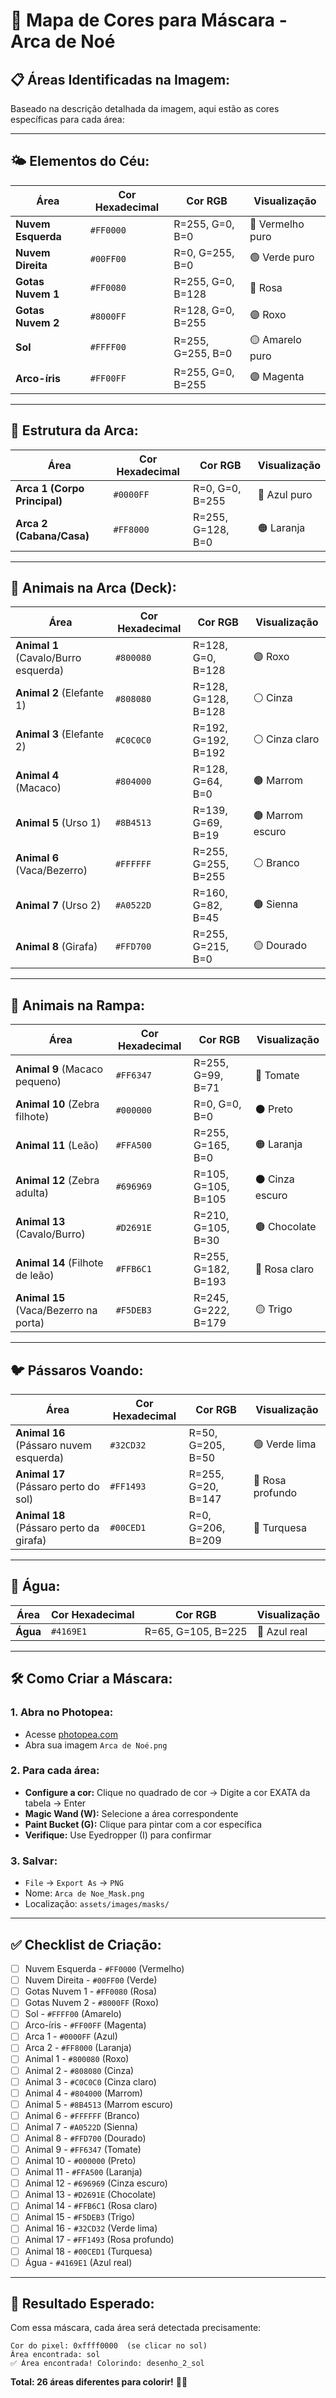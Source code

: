 # 🎨 Mapa de Cores para Máscara - Arca de Noé

## 📋 **Áreas Identificadas na Imagem:**

Baseado na descrição detalhada da imagem, aqui estão as cores específicas para cada área:

---

## 🌤️ **Elementos do Céu:**

| Área | Cor Hexadecimal | Cor RGB | Visualização |
|------|----------------|---------|--------------|
| **Nuvem Esquerda** | `#FF0000` | R=255, G=0, B=0 | 🔴 Vermelho puro |
| **Nuvem Direita** | `#00FF00` | R=0, G=255, B=0 | 🟢 Verde puro |
| **Gotas Nuvem 1** | `#FF0080` | R=255, G=0, B=128 | 🌸 Rosa |
| **Gotas Nuvem 2** | `#8000FF` | R=128, G=0, B=255 | 🟣 Roxo |
| **Sol** | `#FFFF00` | R=255, G=255, B=0 | 🟡 Amarelo puro |
| **Arco-íris** | `#FF00FF` | R=255, G=0, B=255 | 🟣 Magenta |

---

## 🚢 **Estrutura da Arca:**

| Área | Cor Hexadecimal | Cor RGB | Visualização |
|------|----------------|---------|--------------|
| **Arca 1 (Corpo Principal)** | `#0000FF` | R=0, G=0, B=255 | 🔵 Azul puro |
| **Arca 2 (Cabana/Casa)** | `#FF8000` | R=255, G=128, B=0 | 🟠 Laranja |

---

## 🐘 **Animais na Arca (Deck):**

| Área | Cor Hexadecimal | Cor RGB | Visualização |
|------|----------------|---------|--------------|
| **Animal 1** (Cavalo/Burro esquerda) | `#800080` | R=128, G=0, B=128 | 🟣 Roxo |
| **Animal 2** (Elefante 1) | `#808080` | R=128, G=128, B=128 | ⚪ Cinza |
| **Animal 3** (Elefante 2) | `#C0C0C0` | R=192, G=192, B=192 | ⚪ Cinza claro |
| **Animal 4** (Macaco) | `#804000` | R=128, G=64, B=0 | 🟤 Marrom |
| **Animal 5** (Urso 1) | `#8B4513` | R=139, G=69, B=19 | 🟤 Marrom escuro |
| **Animal 6** (Vaca/Bezerro) | `#FFFFFF` | R=255, G=255, B=255 | ⚪ Branco |
| **Animal 7** (Urso 2) | `#A0522D` | R=160, G=82, B=45 | 🟤 Sienna |
| **Animal 8** (Girafa) | `#FFD700` | R=255, G=215, B=0 | 🟡 Dourado |

---

## 🦓 **Animais na Rampa:**

| Área | Cor Hexadecimal | Cor RGB | Visualização |
|------|----------------|---------|--------------|
| **Animal 9** (Macaco pequeno) | `#FF6347` | R=255, G=99, B=71 | 🔴 Tomate |
| **Animal 10** (Zebra filhote) | `#000000` | R=0, G=0, B=0 | ⚫ Preto |
| **Animal 11** (Leão) | `#FFA500` | R=255, G=165, B=0 | 🟠 Laranja |
| **Animal 12** (Zebra adulta) | `#696969` | R=105, G=105, B=105 | ⚫ Cinza escuro |
| **Animal 13** (Cavalo/Burro) | `#D2691E` | R=210, G=105, B=30 | 🟤 Chocolate |
| **Animal 14** (Filhote de leão) | `#FFB6C1` | R=255, G=182, B=193 | 🌸 Rosa claro |
| **Animal 15** (Vaca/Bezerro na porta) | `#F5DEB3` | R=245, G=222, B=179 | 🟡 Trigo |

---

## 🐦 **Pássaros Voando:**

| Área | Cor Hexadecimal | Cor RGB | Visualização |
|------|----------------|---------|--------------|
| **Animal 16** (Pássaro nuvem esquerda) | `#32CD32` | R=50, G=205, B=50 | 🟢 Verde lima |
| **Animal 17** (Pássaro perto do sol) | `#FF1493` | R=255, G=20, B=147 | 🌸 Rosa profundo |
| **Animal 18** (Pássaro perto da girafa) | `#00CED1` | R=0, G=206, B=209 | 🔵 Turquesa |

---

## 🌊 **Água:**

| Área | Cor Hexadecimal | Cor RGB | Visualização |
|------|----------------|---------|--------------|
| **Água** | `#4169E1` | R=65, G=105, B=225 | 🔵 Azul real |

---

## 🛠️ **Como Criar a Máscara:**

### **1. Abra no Photopea:**
- Acesse [photopea.com](https://photopea.com)
- Abra sua imagem `Arca de Noé.png`

### **2. Para cada área:**
- **Configure a cor:** Clique no quadrado de cor → Digite a cor EXATA da tabela → Enter
- **Magic Wand (W):** Selecione a área correspondente
- **Paint Bucket (G):** Clique para pintar com a cor específica
- **Verifique:** Use Eyedropper (I) para confirmar

### **3. Salvar:**
- `File` → `Export As` → `PNG`
- Nome: `Arca de Noe_Mask.png`
- Localização: `assets/images/masks/`

---

## ✅ **Checklist de Criação:**

- [ ] Nuvem Esquerda - `#FF0000` (Vermelho)
- [ ] Nuvem Direita - `#00FF00` (Verde)
- [ ] Gotas Nuvem 1 - `#FF0080` (Rosa)
- [ ] Gotas Nuvem 2 - `#8000FF` (Roxo)
- [ ] Sol - `#FFFF00` (Amarelo)
- [ ] Arco-íris - `#FF00FF` (Magenta)
- [ ] Arca 1 - `#0000FF` (Azul)
- [ ] Arca 2 - `#FF8000` (Laranja)
- [ ] Animal 1 - `#800080` (Roxo)
- [ ] Animal 2 - `#808080` (Cinza)
- [ ] Animal 3 - `#C0C0C0` (Cinza claro)
- [ ] Animal 4 - `#804000` (Marrom)
- [ ] Animal 5 - `#8B4513` (Marrom escuro)
- [ ] Animal 6 - `#FFFFFF` (Branco)
- [ ] Animal 7 - `#A0522D` (Sienna)
- [ ] Animal 8 - `#FFD700` (Dourado)
- [ ] Animal 9 - `#FF6347` (Tomate)
- [ ] Animal 10 - `#000000` (Preto)
- [ ] Animal 11 - `#FFA500` (Laranja)
- [ ] Animal 12 - `#696969` (Cinza escuro)
- [ ] Animal 13 - `#D2691E` (Chocolate)
- [ ] Animal 14 - `#FFB6C1` (Rosa claro)
- [ ] Animal 15 - `#F5DEB3` (Trigo)
- [ ] Animal 16 - `#32CD32` (Verde lima)
- [ ] Animal 17 - `#FF1493` (Rosa profundo)
- [ ] Animal 18 - `#00CED1` (Turquesa)
- [ ] Água - `#4169E1` (Azul real)

---

## 🎯 **Resultado Esperado:**

Com essa máscara, cada área será detectada precisamente:

```
Cor do pixel: 0xffff0000  (se clicar no sol)
Área encontrada: sol
✅ Área encontrada! Colorindo: desenho_2_sol
```

**Total: 26 áreas diferentes para colorir!** 🎨✨
